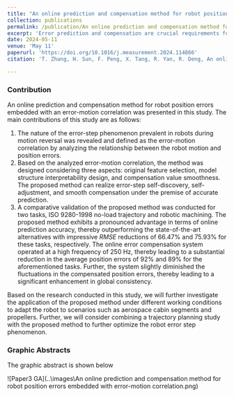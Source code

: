 ```yaml
---
title: "An online prediction and compensation method for robot position errors embedded with error-motion correlation"
collection: publications
permalink: /publication/An online prediction and compensation method for robot position errors embedded with error-motion correlation
excerpt: 'Error prediction and compensation are crucial requirements for improving robot accuracy. To this end, this paper introduces an advanced online method that integrates error-motion correlation for the precise prediction and compensation of robot position errors. The proposed method includes feature selection, model interpretability design, and compensation value smoothness. Analyzing the error characteristics and designing a model based on error-motion correlation reveals that the proposed method reduces position errors by 92% and 89% at a frequency of 250 Hz in two tasks with different working conditions. This reduction in position errors ensures smoother compensation, leading to a notable improvement in accuracy for high-precision robotics applications. Unlike existing research that focuses on mapping models, the proposed method prioritizes understanding error behavior, thereby resulting in a comprehensive approach for error management in robotic systems. This contribution is invaluable for advancing the field of precision robotics and ensuring reliable performances in various robotic tasks.'
date: 2024-05-11
venue: 'May 11'
paperurl: 'https://doi.org/10.1016/j.measurement.2024.114866'
citation: 'T. Zhang, H. Sun, F. Peng, X. Tang, R. Yan, R. Deng, An online prediction and compensation method for robot position errors embedded with error-motion correlation, Measurement, (2024) 114866, https://doi.org/10.1016/j.measurement.2024.114866.'

---
```


### Contribution

An online prediction and compensation method for robot position errors embedded with an error-motion correlation was presented in this study. The main contributions of this study are as follows: 

1. The nature of the error-step phenomenon prevalent in robots during motion reversal was revealed and defined as the error-motion correlation by analyzing the relationship between the robot motion and position errors.
2. Based on the analyzed error-motion correlation, the method was designed considering three aspects: original feature selection, model structure interpretability design, and compensation value smoothness. The proposed method can realize error-step self-discovery, self-adjustment, and smooth compensation under the premise of accurate prediction.
3. A comparative validation of the proposed method was conducted for two tasks, ISO 9280-1998 no-load trajectory and robotic machining. The proposed method exhibits a pronounced advantage in terms of online prediction accuracy, thereby outperforming the state-of-the-art alternatives with impressive *RMSE* reductions of 66.47% and 75.93% for these tasks, respectively. The online error compensation system operated at a high frequency of 250 Hz, thereby leading to a substantial reduction in the average position errors of 92% and 89% for the aforementioned tasks. Further, the system slightly diminished the fluctuations in the compensated position errors, thereby leading to a significant enhancement in global consistency.

Based on the research conducted in this study, we will further investigate the application of the proposed method under different working conditions to adapt the robot to scenarios such as aerospace cabin segments and propellers. Further, we will consider combining a trajectory planning study with the proposed method to further optimize the robot error step phenomenon.

### Graphic Abstracts

The graphic abstract is shown below

![Paper3 GA](..\images\An online prediction and compensation method for robot position errors embedded with error-motion correlation.png)